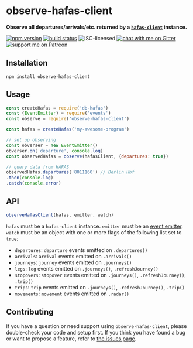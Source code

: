 # observe-hafas-client

**Observe all departures/arrivals/etc. returned by a [`hafas-client`](https://github.com/public-transport/hafas-client) instance.**

[![npm version](https://img.shields.io/npm/v/observe-hafas-client.svg)](https://www.npmjs.com/package/observe-hafas-client)
[![build status](https://api.travis-ci.org/derhuerst/observe-hafas-client.svg?branch=master)](https://travis-ci.org/derhuerst/observe-hafas-client)
![ISC-licensed](https://img.shields.io/github/license/derhuerst/observe-hafas-client.svg)
[![chat with me on Gitter](https://img.shields.io/badge/chat%20with%20me-on%20gitter-512e92.svg)](https://gitter.im/derhuerst)
[![support me on Patreon](https://img.shields.io/badge/support%20me-on%20patreon-fa7664.svg)](https://patreon.com/derhuerst)


## Installation

```shell
npm install observe-hafas-client
```


## Usage

```js
const createHafas = require('db-hafas')
const {EventEmitter} = require('events')
const observe = require('observe-hafas-client')

const hafas = createHafas('my-awesome-program')

// set up observing
const obverser = new EventEmitter()
obverser.on('departure', console.log)
const observedHafas = observe(hafasClient, {departures: true})

// query data from HAFAS
observedHafas.departures('8011160') // Berlin Hbf
.then(console.log)
.catch(console.error)
```


## API

```js
observeHafasClient(hafas, emitter, watch)
```

`hafas` must be a `hafas-client` instance. `emitter` must be an [event emitter](https://nodejs.org/api/events.html#events_class_eventemitter). `watch` must be an object with one or more flags of the following list set to `true`:

- `departures`: `departure` events emitted on `.departures()`
- `arrivals`: `arrival` events emitted on `.arrivals()`
- `journeys`: `journey` events emitted on `.journeys()`
- `legs`: `leg` events emitted on `.journeys()`, `.refreshJourney()`
- `stopovers`: `stopover` events emitted on `.journeys()`, `.refreshJourney()`, `.trip()`
- `trips`: `trip` events emitted on `.journeys()`, `.refreshJourney()`, `.trip()`
- `movements`: `movement` events emitted on `.radar()`


## Contributing

If you have a question or need support using `observe-hafas-client`, please double-check your code and setup first. If you think you have found a bug or want to propose a feature, refer to [the issues page](https://github.com/derhuerst/observe-hafas-client/issues).
